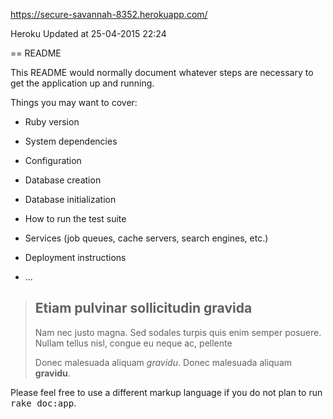 https://secure-savannah-8352.herokuapp.com/

Heroku Updated at 25-04-2015 22:24

== README

This README would normally document whatever steps are necessary to get the
application up and running.

Things you may want to cover:

* Ruby version

* System dependencies

* Configuration

* Database creation

* Database initialization

* How to run the test suite

* Services (job queues, cache servers, search engines, etc.)

* Deployment instructions

* ...
> ## Etiam pulvinar sollicitudin gravida
>
> Nam nec justo magna. Sed sodales turpis quis enim semper posuere. Nullam tellus nisl, congue eu neque ac, pellente
>
>Donec malesuada aliquam *gravidu*.
Donec malesuada aliquam **gravidu**.


Please feel free to use a different markup language if you do not plan to run
<tt>rake doc:app</tt>.
